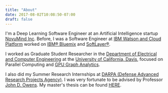 ```yaml
---
title: "About"
date: 2017-08-02T10:08:50-07:00
draft: false
---
```


I'm a Deep Learning Software Engineer at an Artificial Intelligence startup [NovuMind Inc](http://www.novumind.com/). Before, I was a Software Engineer at [IBM Watson and Cloud Platform](https://www.ibm.com/
) worked on [IBM® Bluemix](https://www.ibm.com/cloud-computing/bluemix/) and [SoftLayer®](http://www.softlayer.com/).

I worked as Graduate Student Researcher in the [Department of Electrical and Computer Engineering](http://www.ece.ucdavis.edu/) at the [University of California, Davis](https://www.ucdavis.edu/), focused on Parallel Computing and [GPU Graph Analytics](https://arxiv.org/abs/1701.01170).

I also did my Summer Research Internships at [DARPA (Defense Advanced Research Projects Agency)](https://www.darpa.mil/). I was very fortunate to be advised by Professor [John D. Owens](https://www.ece.ucdavis.edu/~jowens/). My master's thesis can be found [HERE](/thesis.pdf).
